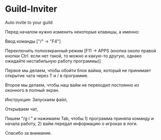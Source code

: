 # Guild-Inviter
Auto invite to your guild

Перед началом нужно изменить некоторые клавишы, а именно:

Ввод команды ["/" -> "F4"]

Переключить полноэкранный режим [F11 -> APPS (кнопка около правой кнопки Ctrl. если нет такой, то можно и какую-то другую, однако ожидайте нестабильную работу программы)]

Первое мы делаем, чтобы обойти блок вайма, который не принимает открытие чата через T и / в программе. 

Второе мы делаем, чтобы наш вайм не переходил постоянно из оконного в полный экран.


Инструкция:
Запускаем файл,

Открываем чат,

Пишем "/g i " и нажимаем Tab, чтобы 1) программа приняла команду и начала работу, 2) вайм передал информацию о игроках в логи.


Спасибо за внимание.
